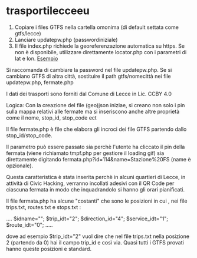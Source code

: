 # trasportilecceeu
 
1) Copiare i files GTFS nella cartella omonima (di default settata come gtfs/lecce)
2) Lanciare updatepw.php (passwordiniziale)
3) Il file index.php richiede la georeferenzazione automatica su https. Se non è disponibile, utilizzare direttamente locator.php con i parametri di lat e lon. [Esempio](https://www.piersoft.it/trasportilecceeu/locator.php?lat=40.346118920850095&lon=18.16610813140869)

Si raccomanda di cambiare la password nel file updatepw.php. Se si cambiano GTFS di altra città, sostituire il path gtfs/nomecittà nei file updatepw.php, fermate.php

I dati dei trasporti sono forniti dal Comune di Lecce in Lic. CCBY 4.0

Logica:
Con la creazione del file (geo)json iniziae, si creano non solo i pin sulla mappa relativi alle fermate ma si inseriscono anche altre proprietà come il nome, stop_id, stop_code ect

Il file fermate.php è file che elabora gli incroci dei file GTFS partendo dallo stop_id/stop_code. 

Il parametro può essere passato sia perchè l'utente ha cliccato il pin della fermata (viene richiamato tmpf.php per gestiore il loading gif) sia direttamente digitando fermata.php?id=114&name=Stazione%20FS (name è opzionale).

Questa caratteristica è stata inserita perchè in alcuni quartieri di Lecce, in attività di Civic Hacking, verranno incollati adesivi con il QR Code per ciascuna fermata in modo che inquadrandolo si hanno gli orari pianificati.

Il file fermata.php ha alcune "costanti" che sono le posizioni in cui , nei file trips.txt, routes.txt e stops.txt :

....
$idname="";
$trip_idt="2";
$direction_id="4";
$service_idt="1";
$route_idt="0";
.....

dove ad esempio $trip_idt="2" vuol dire che nel file trips.txt nella posizione 2 (partendo da 0) hai il campo trip_id e così via.
Quasi tutti i GTFS provati hanno queste posizioni e standard.

